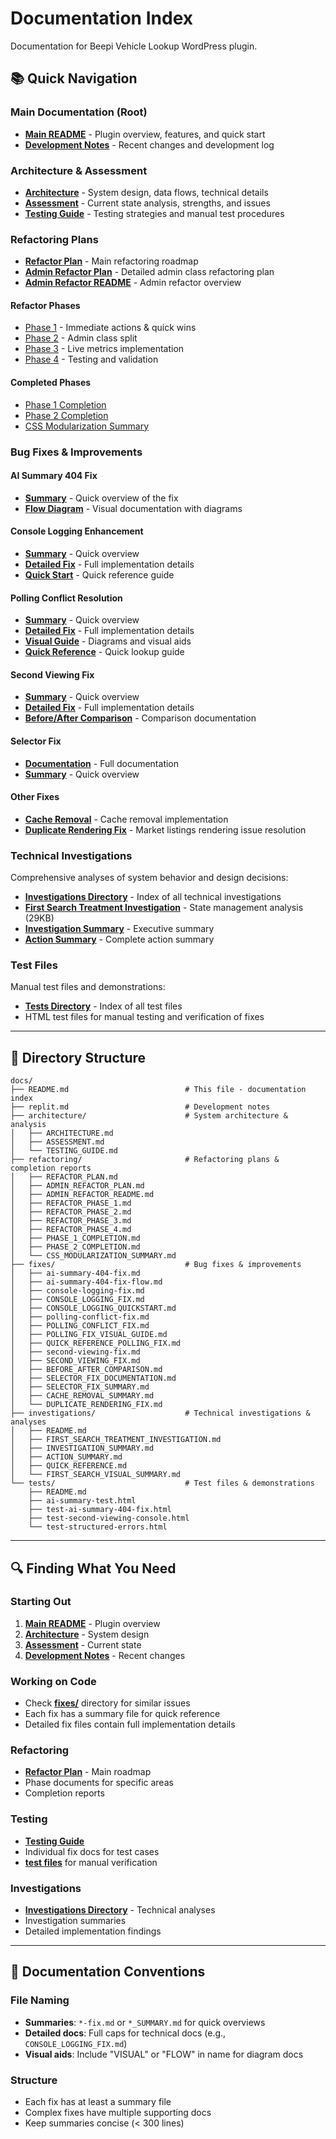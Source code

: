 # Documentation Index

Documentation for Beepi Vehicle Lookup WordPress plugin.

## 📚 Quick Navigation

### Main Documentation (Root)
- **[Main README](../README.md)** - Plugin overview, features, and quick start
- **[Development Notes](./replit.md)** - Recent changes and development log

### Architecture & Assessment
- **[Architecture](./architecture/ARCHITECTURE.md)** - System design, data flows, technical details
- **[Assessment](./architecture/ASSESSMENT.md)** - Current state analysis, strengths, and issues
- **[Testing Guide](./architecture/TESTING_GUIDE.md)** - Testing strategies and manual test procedures

### Refactoring Plans
- **[Refactor Plan](./refactoring/REFACTOR_PLAN.md)** - Main refactoring roadmap
- **[Admin Refactor Plan](./refactoring/ADMIN_REFACTOR_PLAN.md)** - Detailed admin class refactoring plan
- **[Admin Refactor README](./refactoring/ADMIN_REFACTOR_README.md)** - Admin refactor overview

#### Refactor Phases
- [Phase 1](./refactoring/REFACTOR_PHASE_1.md) - Immediate actions & quick wins
- [Phase 2](./refactoring/REFACTOR_PHASE_2.md) - Admin class split
- [Phase 3](./refactoring/REFACTOR_PHASE_3.md) - Live metrics implementation
- [Phase 4](./refactoring/REFACTOR_PHASE_4.md) - Testing and validation

#### Completed Phases
- [Phase 1 Completion](./refactoring/PHASE_1_COMPLETION.md)
- [Phase 2 Completion](./refactoring/PHASE_2_COMPLETION.md)
- [CSS Modularization Summary](./refactoring/CSS_MODULARIZATION_SUMMARY.md)

### Bug Fixes & Improvements

#### AI Summary 404 Fix
- **[Summary](./fixes/ai-summary-404-fix.md)** - Quick overview of the fix
- **[Flow Diagram](./fixes/ai-summary-404-fix-flow.md)** - Visual documentation with diagrams

#### Console Logging Enhancement
- **[Summary](./fixes/console-logging-fix.md)** - Quick overview
- **[Detailed Fix](./fixes/CONSOLE_LOGGING_FIX.md)** - Full implementation details
- **[Quick Start](./fixes/CONSOLE_LOGGING_QUICKSTART.md)** - Quick reference guide

#### Polling Conflict Resolution
- **[Summary](./fixes/polling-conflict-fix.md)** - Quick overview
- **[Detailed Fix](./fixes/POLLING_CONFLICT_FIX.md)** - Full implementation details
- **[Visual Guide](./fixes/POLLING_FIX_VISUAL_GUIDE.md)** - Diagrams and visual aids
- **[Quick Reference](./fixes/QUICK_REFERENCE_POLLING_FIX.md)** - Quick lookup guide

#### Second Viewing Fix
- **[Summary](./fixes/second-viewing-fix.md)** - Quick overview
- **[Detailed Fix](./fixes/SECOND_VIEWING_FIX.md)** - Full implementation details
- **[Before/After Comparison](./fixes/BEFORE_AFTER_COMPARISON.md)** - Comparison documentation

#### Selector Fix
- **[Documentation](./fixes/SELECTOR_FIX_DOCUMENTATION.md)** - Full documentation
- **[Summary](./fixes/SELECTOR_FIX_SUMMARY.md)** - Quick overview

#### Other Fixes
- **[Cache Removal](./fixes/CACHE_REMOVAL_SUMMARY.md)** - Cache removal implementation
- **[Duplicate Rendering Fix](./fixes/DUPLICATE_RENDERING_FIX.md)** - Market listings rendering issue resolution

### Technical Investigations

Comprehensive analyses of system behavior and design decisions:

- **[Investigations Directory](./investigations/README.md)** - Index of all technical investigations
- **[First Search Treatment Investigation](./investigations/FIRST_SEARCH_TREATMENT_INVESTIGATION.md)** - State management analysis (29KB)
- **[Investigation Summary](./investigations/INVESTIGATION_SUMMARY.md)** - Executive summary
- **[Action Summary](./investigations/ACTION_SUMMARY.md)** - Complete action summary

### Test Files

Manual test files and demonstrations:

- **[Tests Directory](./tests/README.md)** - Index of all test files
- HTML test files for manual testing and verification of fixes

---

## 📂 Directory Structure

```
docs/
├── README.md                          # This file - documentation index
├── replit.md                          # Development notes
├── architecture/                      # System architecture & analysis
│   ├── ARCHITECTURE.md
│   ├── ASSESSMENT.md
│   └── TESTING_GUIDE.md
├── refactoring/                       # Refactoring plans & completion reports
│   ├── REFACTOR_PLAN.md
│   ├── ADMIN_REFACTOR_PLAN.md
│   ├── ADMIN_REFACTOR_README.md
│   ├── REFACTOR_PHASE_1.md
│   ├── REFACTOR_PHASE_2.md
│   ├── REFACTOR_PHASE_3.md
│   ├── REFACTOR_PHASE_4.md
│   ├── PHASE_1_COMPLETION.md
│   ├── PHASE_2_COMPLETION.md
│   └── CSS_MODULARIZATION_SUMMARY.md
├── fixes/                             # Bug fixes & improvements
│   ├── ai-summary-404-fix.md
│   ├── ai-summary-404-fix-flow.md
│   ├── console-logging-fix.md
│   ├── CONSOLE_LOGGING_FIX.md
│   ├── CONSOLE_LOGGING_QUICKSTART.md
│   ├── polling-conflict-fix.md
│   ├── POLLING_CONFLICT_FIX.md
│   ├── POLLING_FIX_VISUAL_GUIDE.md
│   ├── QUICK_REFERENCE_POLLING_FIX.md
│   ├── second-viewing-fix.md
│   ├── SECOND_VIEWING_FIX.md
│   ├── BEFORE_AFTER_COMPARISON.md
│   ├── SELECTOR_FIX_DOCUMENTATION.md
│   ├── SELECTOR_FIX_SUMMARY.md
│   ├── CACHE_REMOVAL_SUMMARY.md
│   └── DUPLICATE_RENDERING_FIX.md
├── investigations/                    # Technical investigations & analyses
│   ├── README.md
│   ├── FIRST_SEARCH_TREATMENT_INVESTIGATION.md
│   ├── INVESTIGATION_SUMMARY.md
│   ├── ACTION_SUMMARY.md
│   ├── QUICK_REFERENCE.md
│   └── FIRST_SEARCH_VISUAL_SUMMARY.md
└── tests/                             # Test files & demonstrations
    ├── README.md
    ├── ai-summary-test.html
    ├── test-ai-summary-404-fix.html
    ├── test-second-viewing-console.html
    └── test-structured-errors.html
```

---

## 🔍 Finding What You Need

### Starting Out
1. **[Main README](../README.md)** - Plugin overview
2. **[Architecture](./architecture/ARCHITECTURE.md)** - System design
3. **[Assessment](./architecture/ASSESSMENT.md)** - Current state
4. **[Development Notes](./replit.md)** - Recent changes

### Working on Code
- Check **[fixes/](./fixes/)** directory for similar issues
- Each fix has a summary file for quick reference
- Detailed fix files contain full implementation details

### Refactoring
- **[Refactor Plan](./refactoring/REFACTOR_PLAN.md)** - Main roadmap
- Phase documents for specific areas
- Completion reports

### Testing
- **[Testing Guide](./architecture/TESTING_GUIDE.md)**
- Individual fix docs for test cases
- **[test files](./tests/)** for manual verification

### Investigations
- **[Investigations Directory](./investigations/)** - Technical analyses
- Investigation summaries
- Detailed implementation findings

---

## 📝 Documentation Conventions

### File Naming
- **Summaries**: `*-fix.md` or `*_SUMMARY.md` for quick overviews
- **Detailed docs**: Full caps for technical docs (e.g., `CONSOLE_LOGGING_FIX.md`)
- **Visual aids**: Include "VISUAL" or "FLOW" in name for diagram docs

### Structure
- Each fix has at least a summary file
- Complex fixes have multiple supporting docs
- Keep summaries concise (< 300 lines)
